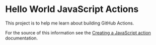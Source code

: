 # Hello World JavaScript Actions

This project is to help me learn about building GitHub Actions.

For the source of this information see the [Creating a JavaScript action](https://docs.github.com/en/actions/creating-actions/creating-a-javascript-action) documentation.
